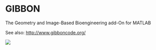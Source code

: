 GIBBON
======

The Geometry and Image-Based Bioengineering add-On for MATLAB

See also: http://www.gibboncode.org/

![](http://www.gibboncode.org/wp-content/uploads/2014/05/image121.png)
